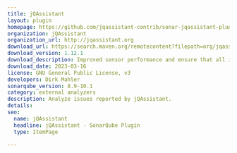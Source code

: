 ```yaml
---
title: jQAssistant
layout: plugin
homepage: https://github.com/jqassistant-contrib/sonar-jqassistant-plugin
organization: jQAssistant
organization_url: http://jqassistant.org
download_url: https://search.maven.org/remotecontent?filepath=org/jqassistant/contrib/sonarqube/sonar-jqassistant-plugin/1.12.1/sonar-jqassistant-plugin-1.12.1.jar
download_version: 1.12.1
download_description: Improved sensor performance and ensure that all issues that cannot be attached to a file are displayed on project level
download_date: 2023-03-16
license: GNU General Public License, v3
developers: Dirk Mahler
sonarqube_version: 8.9-10.1
category: external analyzers
description: Analyze issues reported by jQAssistant.
details: 
seo:
  name: jQAssistant
  headline: jQAssistant - SonarQube Plugin
  type: ItemPage

---
```

